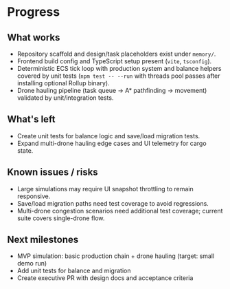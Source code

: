 # Progress

## What works

- Repository scaffold and design/task placeholders exist under `memory/`.
- Frontend build config and TypeScript setup present (`vite`, `tsconfig`).
- Deterministic ECS tick loop with production system and balance helpers covered by unit tests (`npm test -- --run` with threads pool passes after installing optional Rollup binary).
- Drone hauling pipeline (task queue → A* pathfinding → movement) validated by unit/integration tests.

## What's left

- Create unit tests for balance logic and save/load migration tests.
- Expand multi-drone hauling edge cases and UI telemetry for cargo state.

## Known issues / risks

- Large simulations may require UI snapshot throttling to remain responsive.
- Save/load migration paths need test coverage to avoid regressions.
- Multi-drone congestion scenarios need additional test coverage; current suite covers single-drone flow.

## Next milestones

- MVP simulation: basic production chain + drone hauling (target: small demo run)
- Add unit tests for balance and migration
- Create executive PR with design docs and acceptance criteria
